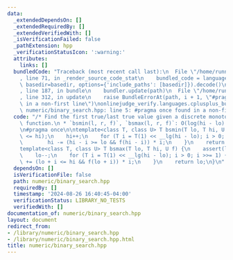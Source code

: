 ```yaml
---
data:
  _extendedDependsOn: []
  _extendedRequiredBy: []
  _extendedVerifiedWith: []
  _isVerificationFailed: false
  _pathExtension: hpp
  _verificationStatusIcon: ':warning:'
  attributes:
    links: []
  bundledCode: "Traceback (most recent call last):\n  File \"/home/runner/.local/lib/python3.10/site-packages/onlinejudge_verify/documentation/build.py\"\
    , line 71, in _render_source_code_stat\n    bundled_code = language.bundle(stat.path,\
    \ basedir=basedir, options={'include_paths': [basedir]}).decode()\n  File \"/home/runner/.local/lib/python3.10/site-packages/onlinejudge_verify/languages/cplusplus.py\"\
    , line 187, in bundle\n    bundler.update(path)\n  File \"/home/runner/.local/lib/python3.10/site-packages/onlinejudge_verify/languages/cplusplus_bundle.py\"\
    , line 312, in update\n    raise BundleErrorAt(path, i + 1, \"#pragma once found\
    \ in a non-first line\")\nonlinejudge_verify.languages.cplusplus_bundle.BundleErrorAt:\
    \ numeric/binary_search.hpp: line 5: #pragma once found in a non-first line\n"
  code: "/* Find the first true/last true value given a discrete monotonic boolean\
    \ function.\n * `bsmin(l, r, f)`, `bsmax(l, r, f)`: O(log(hi - lo) * T_f)\n */\n\
    \n#pragma once\n\ntemplate<class T, class U> T bsmin(T lo, T hi, U f) {\n    assert(lo\
    \ <= hi);\n    hi++;\n    for (T i = T(1) << __lg(hi - lo); i > 0; i >>= 1) {\n\
    \        hi -= (hi - i >= lo && f(hi - i)) * i;\n    }\n    return hi;\n}\n\n\
    template<class T, class U> T bsmax(T lo, T hi, U f) {\n    assert(lo <= hi);\n\
    \    lo--;\n    for (T i = T(1) << __lg(hi - lo); i > 0; i >>= 1) {\n        lo\
    \ += (lo + i <= hi && f(lo + i)) * i;\n    }\n    return lo;\n}\n"
  dependsOn: []
  isVerificationFile: false
  path: numeric/binary_search.hpp
  requiredBy: []
  timestamp: '2024-08-26 16:40:45-04:00'
  verificationStatus: LIBRARY_NO_TESTS
  verifiedWith: []
documentation_of: numeric/binary_search.hpp
layout: document
redirect_from:
- /library/numeric/binary_search.hpp
- /library/numeric/binary_search.hpp.html
title: numeric/binary_search.hpp
---
```


